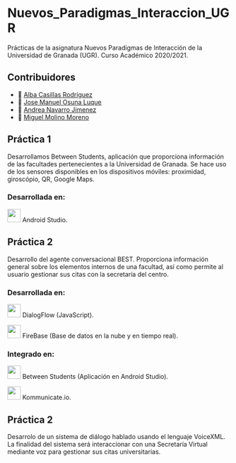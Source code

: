 # Nuevos_Paradigmas_Interaccion_UGR
Prácticas de la asignatura Nuevos Paradigmas de Interacción de la Universidad de Granada (UGR). Curso Académico 2020/2021.

## Contribuidores
+ :bust_in_silhouette: [Alba Casillas Rodríguez](https://github.com/CasillasAlba)
+ :bust_in_silhouette: [Jose Manuel Osuna Luque](https://github.com/JosuZx13)
+ :bust_in_silhouette: [Andrea Navarro Jimenez](https://github.com/andreanaji007)
+ :bust_in_silhouette: [Miguel Molino Moreno](https://github.com/Miguel-mm)

## Práctica 1
Desarrollamos Between Students, aplicación que proporciona información de las facultades pertenecientes a la Universidad de Granada. Se hace uso de los sensores disponibles en los dispositivos móviles: proximidad, giroscópio, QR, Google Maps.

### Desarrollada en: 

<img height="30" src="https://user-images.githubusercontent.com/47610906/102832526-f2388580-43ee-11eb-91fc-8f03cc372447.png"> Android Studio.


## Práctica 2
Desarrollo del agente conversacional BEST. Proporciona información general sobre los elementos internos de una facultad, así como permite al usuario gestionar sus citas con la secretaría del centro.

### Desarrollada en:

<img height="30" src="https://user-images.githubusercontent.com/47610906/102832671-5b1ffd80-43ef-11eb-8f4b-733169bb6cfd.png"> DialogFlow (JavaScript).

<img height="30" src="https://user-images.githubusercontent.com/47610906/102832672-5b1ffd80-43ef-11eb-8b06-07f6a7a8d644.png"> FireBase (Base de datos en la nube y en tiempo real).

### Integrado en:

<img height="30" src="https://user-images.githubusercontent.com/47610906/102832674-5bb89400-43ef-11eb-9dd9-91677e445cac.png"> Between Students (Aplicación en Android Studio).

<img height="30" src="https://user-images.githubusercontent.com/47610906/102832673-5bb89400-43ef-11eb-95fb-9cf7af866079.png"> Kommunicate.io.


## Práctica 2
Desarrolo de un sistema de diálogo hablado usando el lenguaje VoiceXML. La finalidad del sistema será interaccionar con una Secretaría Virtual mediante voz para gestionar sus citas universitarias.

